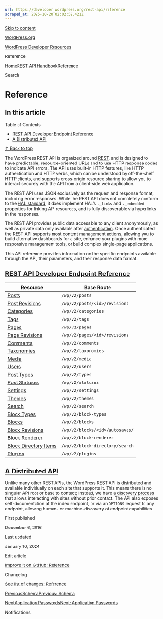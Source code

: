 ```yaml
---
url: https://developer.wordpress.org/rest-api/reference
scraped_at: 2025-10-20T02:02:59.421Z
---
```


[Skip to content](https://developer.wordpress.org/rest-api/reference/#wp--skip-link--target)

[WordPress.org](https://wordpress.org/)

[WordPress Developer Resources](https://developer.wordpress.org/)

Reference


[Home](https://developer.wordpress.org/)[REST API Handbook](https://developer.wordpress.org/rest-api/)Reference

Search

# Reference

## In this article

Table of Contents

- [REST API Developer Endpoint Reference](https://developer.wordpress.org/rest-api/reference/#rest-api-developer-endpoint-reference)
- [A Distributed API](https://developer.wordpress.org/rest-api/reference/#a-distributed-api)

[↑ Back to top](https://developer.wordpress.org/rest-api/reference/#wp--skip-link--target)

The WordPress REST API is organized around [REST](http://en.wikipedia.org/wiki/Representational_state_transfer), and is designed to have predictable, resource-oriented URLs and to use HTTP response codes to indicate API errors. The API uses built-in HTTP features, like HTTP authentication and HTTP verbs, which can be understood by off-the-shelf HTTP clients, and supports cross-origin resource sharing to allow you to interact securely with the API from a client-side web application.

The REST API uses JSON exclusively as the request and response format, including error responses. While the REST API does not completely conform to the [HAL standard](http://stateless.co/hal_specification.html), it does implement HAL’s `._links` and `._embedded` properties for linking API resources, and is fully discoverable via hyperlinks in the responses.

The REST API provides public data accessible to any client anonymously, as well as private data only available after [authentication](https://developer.wordpress.org/rest-api/authentication/). Once authenticated the REST API supports most content management actions, allowing you to build alternative dashboards for a site, enhance your plugins with more responsive management tools, or build complex single-page applications.

This API reference provides information on the specific endpoints available through the API, their parameters, and their response data format.

## [REST API Developer Endpoint Reference](https://developer.wordpress.org/rest-api/reference/\#rest-api-developer-endpoint-reference)

| Resource | Base Route |
| --- | --- |
| [Posts](https://developer.wordpress.org/rest-api/reference/posts/) | `/wp/v2/posts` |
| [Post Revisions](https://developer.wordpress.org/rest-api/reference/post-revisions/) | `/wp/v2/posts/<id>/revisions` |
| [Categories](https://developer.wordpress.org/rest-api/reference/categories/) | `/wp/v2/categories` |
| [Tags](https://developer.wordpress.org/rest-api/reference/tags/) | `/wp/v2/tags` |
| [Pages](https://developer.wordpress.org/rest-api/reference/pages/) | `/wp/v2/pages` |
| [Page Revisions](https://developer.wordpress.org/rest-api/reference/page-revisions/) | `/wp/v2/pages/<id>/revisions` |
| [Comments](https://developer.wordpress.org/rest-api/reference/comments/) | `/wp/v2/comments` |
| [Taxonomies](https://developer.wordpress.org/rest-api/reference/taxonomies/) | `/wp/v2/taxonomies` |
| [Media](https://developer.wordpress.org/rest-api/reference/media/) | `/wp/v2/media` |
| [Users](https://developer.wordpress.org/rest-api/reference/users/) | `/wp/v2/users` |
| [Post Types](https://developer.wordpress.org/rest-api/reference/post-types/) | `/wp/v2/types` |
| [Post Statuses](https://developer.wordpress.org/rest-api/reference/post-statuses/) | `/wp/v2/statuses` |
| [Settings](https://developer.wordpress.org/rest-api/reference/settings/) | `/wp/v2/settings` |
| [Themes](https://developer.wordpress.org/rest-api/reference/themes/) | `/wp/v2/themes` |
| [Search](https://developer.wordpress.org/rest-api/reference/search-results/) | `/wp/v2/search` |
| [Block Types](https://developer.wordpress.org/rest-api/reference/block-types/) | `/wp/v2/block-types` |
| [Blocks](https://developer.wordpress.org/rest-api/reference/blocks/) | `/wp/v2/blocks` |
| [Block Revisions](https://developer.wordpress.org/rest-api/reference/block-revisions/) | `/wp/v2/blocks/<id>/autosaves/` |
| [Block Renderer](https://developer.wordpress.org/rest-api/reference/rendered-blocks/) | `/wp/v2/block-renderer` |
| [Block Directory Items](https://developer.wordpress.org/rest-api/reference/block-directory-items/) | `/wp/v2/block-directory/search` |
| [Plugins](https://developer.wordpress.org/rest-api/reference/plugins/) | `/wp/v2/plugins` |

## [A Distributed API](https://developer.wordpress.org/rest-api/reference/\#a-distributed-api)

Unlike many other REST APIs, the WordPress REST API is distributed and available individually on each site that supports it. This means there is no singular API root or base to contact; instead, we have [a discovery process](https://developer.wordpress.org/rest-api/discovery/) that allows interacting with sites without prior contact. The API also exposes self-documentation at the index endpoint, or via an `OPTIONS` request to any endpoint, allowing human- or machine-discovery of endpoint capabilities.

First published

December 6, 2016

Last updated

January 16, 2024

Edit article

[Improve it on GitHub: Reference](https://github.com/WP-API/docs/edit/master/reference.md)

Changelog

[See list of changes: Reference](https://github.com/WP-API/docs/commits/master/reference.md)

[PreviousSchemaPrevious: Schema](https://developer.wordpress.org/rest-api/extending-the-rest-api/schema/)

[NextApplication PasswordsNext: Application Passwords](https://developer.wordpress.org/rest-api/reference/application-passwords/)

Notifications